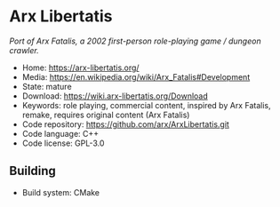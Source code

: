 # Arx Libertatis

_Port of Arx Fatalis, a 2002 first-person role-playing game / dungeon crawler._

- Home: https://arx-libertatis.org/
- Media: https://en.wikipedia.org/wiki/Arx_Fatalis#Development
- State: mature
- Download: https://wiki.arx-libertatis.org/Download
- Keywords: role playing, commercial content, inspired by Arx Fatalis, remake, requires original content (Arx Fatalis)
- Code repository: https://github.com/arx/ArxLibertatis.git
- Code language: C++
- Code license: GPL-3.0

## Building

- Build system: CMake

